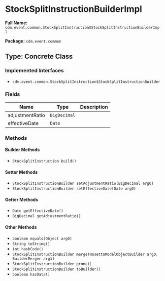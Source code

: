 # StockSplitInstructionBuilderImpl

**Full Name:** `cdm.event.common.StockSplitInstruction$StockSplitInstructionBuilderImpl`

**Package:** `cdm.event.common`

## Type: Concrete Class

### Implemented Interfaces

- `cdm.event.common.StockSplitInstruction$StockSplitInstructionBuilder`

### Fields

| Name | Type | Description |
|------|------|-------------|
| adjustmentRatio | `BigDecimal` |  |
| effectiveDate | `Date` |  |

### Methods

#### Builder Methods

- `StockSplitInstruction build()`

#### Setter Methods

- `StockSplitInstructionBuilder setAdjustmentRatio(BigDecimal arg0)`
- `StockSplitInstructionBuilder setEffectiveDate(Date arg0)`

#### Getter Methods

- `Date getEffectiveDate()`
- `BigDecimal getAdjustmentRatio()`

#### Other Methods

- `boolean equals(Object arg0)`
- `String toString()`
- `int hashCode()`
- `StockSplitInstructionBuilder merge(RosettaModelObjectBuilder arg0, BuilderMerger arg1)`
- `StockSplitInstructionBuilder prune()`
- `StockSplitInstructionBuilder toBuilder()`
- `boolean hasData()`

